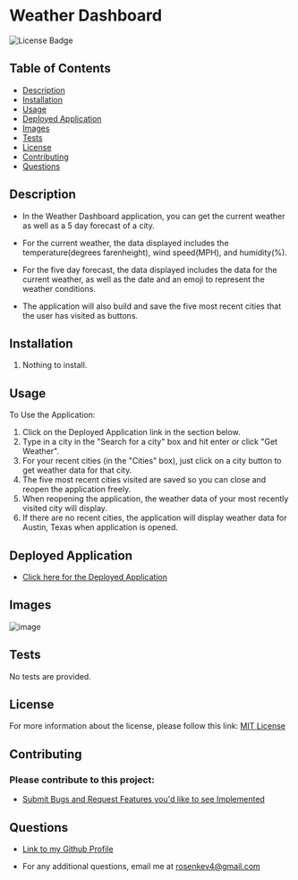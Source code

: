 # Weather Dashboard
![License Badge](https://img.shields.io/badge/License-MIT-blue.svg)

## Table of Contents
- [Description](#description) 
- [Installation](#installation) 
- [Usage](#usage) 
- [Deployed Application](#deployed-application)
- [Images](#images)
- [Tests](#tests)
- [License](#license)
- [Contributing](#contributing)
- [Questions](#questions)

## Description
- In the Weather Dashboard application, you can get the current weather as well as a 5 day forecast of a city. 

- For the current weather, the data displayed includes the temperature(degrees farenheight), wind speed(MPH), and humidity(%).
- For the five day forecast, the data displayed includes the data for the current weather, as well as the date and an emoji to represent the weather conditions.

- The application will also build and save the five most recent cities that the user has visited as buttons.

## Installation
1) Nothing to install. 

## Usage
To Use the Application:
1) Click on the Deployed Application link in the section below.
2) Type in a city in the "Search for a city" box and hit enter or click "Get Weather".
3) For your recent cities (in the "Cities" box), just click on a city button to get weather data for that city. 
4) The five most recent cities visited are saved so you can close and reopen the application freely. 
5) When reopening the application, the weather data of your most recently visited city will display.
6) If there are no recent cities, the application will display weather data for Austin, Texas when application is opened.  

## Deployed Application
- [Click here for the Deployed Application](https://krosengr4.github.io/Weather-Dashboard/)

## Images
![image](https://github.com/krosengr4/Module6-WeatherApp/assets/139993281/f6cb545c-3bac-4243-8779-3175a7f27b8e)

## Tests
No tests are provided. 

## License 
For more information about the license, please follow this link: [MIT License](https://opensource.org/license/mit/)

## Contributing
### Please contribute to this project:
- [Submit Bugs and Request Features you'd like to see Implemented](https://github.com/krosengr4/Weather-Dashboard/issues)

## Questions
- [Link to my Github Profile](https://github.com/krosengr4)

- For any additional questions, email me at rosenkev4@gmail.com
